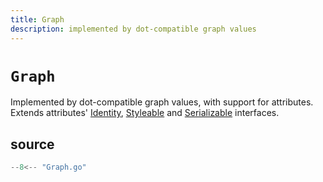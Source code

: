 ```yaml
---
title: Graph
description: implemented by dot-compatible graph values
---
```


# `Graph`

Implemented by dot-compatible graph values, with support for attributes.
Extends attributes' [Identity](../attributes/interfaces/Identity.md),
[Styleable](../attributes/interfaces/Styleable.md) and
[Serializable](../attributes/interfaces/Serializable.md) interfaces.

## source

```go
--8<-- "Graph.go"
```

